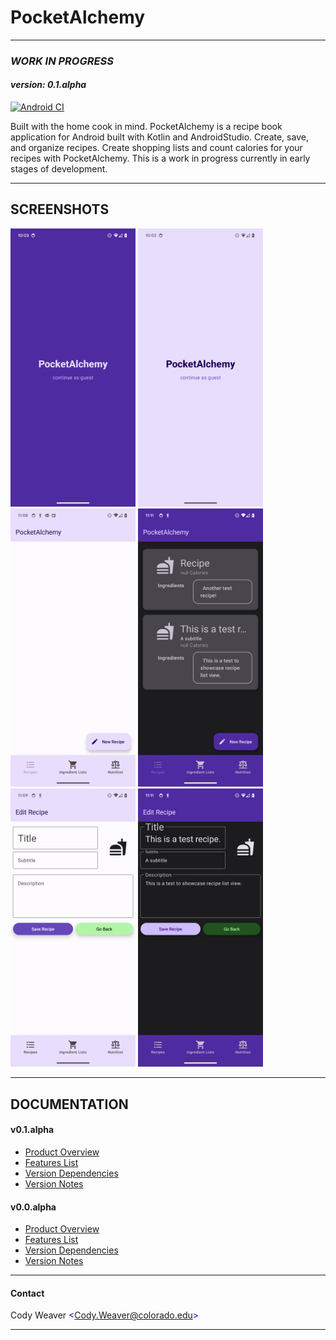 # PocketAlchemy
---
### *WORK IN PROGRESS*
#### *version: 0.1.alpha* 
[![Android CI](https://github.com/CODYJEWELLWEAVER/PocketAlchemy/actions/workflows/android.yml/badge.svg)](https://github.com/CODYJEWELLWEAVER/PocketAlchemy/actions/workflows/android.yml)

  Built with the home cook in mind. PocketAlchemy is a recipe book application for Android built with Kotlin and AndroidStudio. 
Create, save, and organize recipes. Create shopping lists and count calories for your recipes with PocketAlchemy. This is a work in progress currently in early stages of development.

---
## SCREENSHOTS
[<img src="doc/v0.1.alpha/res/img/LoginScreenDark.png" alt="dark login screen" width = 200px>]()
[<img src="doc/v0.1.alpha/res/img/LoginScreenLight.png" alt="light login screen" width = 200px>]()
[<img src="doc/v0.1.alpha/res/img/EmptyListLight.png" alt="light recipe list (empty)" width = 200px>]()
[<img src="doc/v0.1.alpha/res/img/RecipeListDark.png" alt="dark recipe list" width = 200px>]()
[<img src="doc/v0.1.alpha/res/img/NewRecipeLight.png" alt="light recipe creation" width = 200px>]()
[<img src="doc/v0.1.alpha/res/img/EditRecipeDark.png" alt="dark edit recipe screen" width = 200px>]()

---

## DOCUMENTATION
#### v0.1.alpha
- [Product Overview](doc/v0.1.alpha/product_overview/product_overview.pdf)
- [Features List](doc/v0.1.alpha/features_list/features_list.pdf)
- [Version Dependencies](doc/v0.1.alpha/version_dependencies/version_dependencies.pdf)
- [Version Notes](doc/v0.1.alpha/version_notes/version_notes.pdf)

#### v0.0.alpha
- [Product Overview](doc/v0.0.alpha/product_overview/product_overview.pdf)
- [Features List](doc/v0.0.alpha/features_list/features_list.pdf)
- [Version Dependencies](doc/v0.0.alpha/version_dependencies/version_dependencies.pdf)
- [Version Notes](doc/v0.0.alpha/version_notes/version_notes.pdf)

---

#### Contact
Cody Weaver <span style = "color:blue">\<Cody.Weaver@colorado.edu></span>

---
